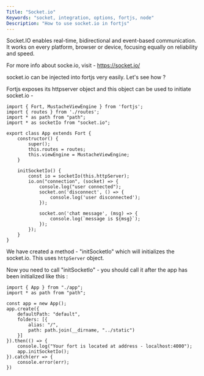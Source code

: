 ```yaml
---
Title: "Socket.io"
Keywords: "socket, integration, options, fortjs, node"
Description: "How to use socket.io in fortjs"
---
```


Socket.IO enables real-time, bidirectional and event-based communication.
It works on every platform, browser or device, focusing equally on reliability and speed.

For more info about socke.io, visit - https://socket.io/

socket.io can be injected into fortjs very easily. Let's see how ?

Fortjs exposes its httpserver object and this object can be used to initiate socket.io - 

```
import { Fort, MustacheViewEngine } from 'fortjs';
import { routes } from './routes';
import * as path from "path";
import * as socketIo from "socket.io";

export class App extends Fort {
    constructor() {
        super();
        this.routes = routes;
        this.viewEngine = MustacheViewEngine;
    }

    initSocketIo() {
        const io = socketIo(this.httpServer);
        io.on("connection", (socket) => {
            console.log("user connected");
            socket.on('disconnect', () => {
                console.log('user disconnected');
            });

            socket.on('chat message', (msg) => {
                console.log(`message is ${msg}`);
            });
        });
    }
}

```

We have created a method - "initSocketIo" which will initializes the socket.io. This uses `httpServer` object.

Now you need to call "initSocketIo" - you should call it after the app has been initialized like this :

```
import { App } from "./app";
import * as path from "path";

const app = new App();
app.create({
    defaultPath: "default",
    folders: [{
        alias: "/",
        path: path.join(__dirname, "../static")
    }]
}).then(() => {
    console.log("Your fort is located at address - localhost:4000");
    app.initSocketIo();
}).catch(err => {
    console.error(err);
})
```